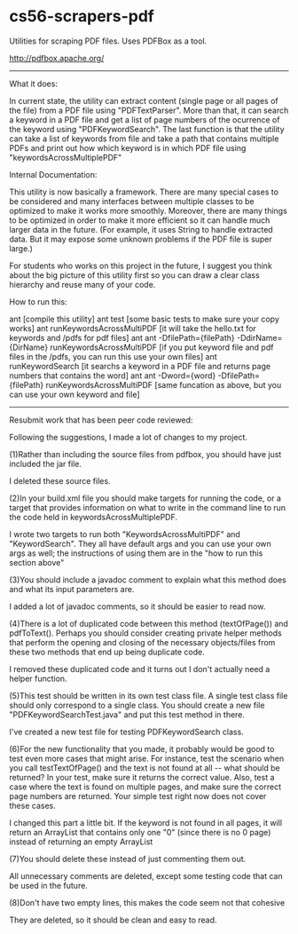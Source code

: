 # cs56-scrapers-pdf

Utilities for scraping PDF files.  Uses PDFBox as a tool.

http://pdfbox.apache.org/


------------------------------
What it does:

In current state, the utility can extract content (single page or all pages of the file) from a PDF file using "PDFTextParser".
More than that, it can search a keyword in a PDF file and get a list of page numbers of the ocurrence of the keyword using "PDFKeywordSearch".
The last function is that the utility can take a list of keywords from file and take a path that contains multiple PDFs and print out how which keyword is in which PDF file using "keywordsAcrossMultiplePDF"


Internal Documentation:

This utility is now basically a framework. There are many special cases to be considered and many interfaces between multiple classes to be optimized to make it works more smoothly. Moreover, there are many things to be optimized in order to make it more efficient so it can handle much larger data in the future. (For example, it uses String to handle extracted data. But it may expose some unknown problems if the PDF file is super large.)

For students who works on this project in the future, I suggest you think about the big picture of this utility first so you can draw a clear class hierarchy and reuse many of your code.  


How to run this:

ant                                [compile this utility]
ant test                           [some basic tests to make sure your copy works]
ant runKeywordsAcrossMultiPDF      [it will take the hello.txt for keywords and /pdfs for pdf files]
ant ant -DfilePath={filePath} -DdirName={DirName} runKeywordsAcrossMultiPDF   [if you put keyword file and pdf files in the /pdfs, you can run this use your own files]
ant runKeywordSearch               [it searchs a keyword in a PDF file and returns page numbers that contains the word]
ant ant -Dword={word} -DfilePath={filePath} runKeywordsAcrossMultiPDF     [same funcation as above, but you can use your own keyword and file]




--------------------------
Resubmit work that has been peer code reviewed:

Following the suggestions, I made a lot of changes to my project.


(1)Rather than including the source files from pdfbox, you should have just included the jar file.

  I deleted these source files.
  
(2)In your build.xml file you should make targets for running the code, or a target that provides information on what to write in the command line to run the code held in keywordsAcrossMultiplePDF.

  I wrote two targets to run both "KeywordsAcrossMultiPDF" and "KeywordSearch". They all have default args and you can use your own args as well; the instructions of using them are in the "how to run this section above"
  
(3)You should include a javadoc comment to explain what this method does and what its input parameters are.

  I added a lot of javadoc comments, so it should be easier to read now.
  
(4)There is a lot of duplicated code between this method (textOfPage()) and pdfToText(). Perhaps you should consider creating private helper methods that perform the opening and closing of the necessary objects/files from these two methods that end up being duplicate code.

  I removed these duplicated code and it turns out I don't actually need a helper function.
  
(5)This test should be written in its own test class file. A single test class file should only correspond to a single class. You should create a new file "PDFKeywordSearchTest.java" and put this test method in there.

  I've created a new test file for testing PDFKeywordSearch class.
  
(6)For the new functionality that you made, it probably would be good to test even more cases that might arise. For instance, test the scenario when you call testTextOfPage() and the text is not found at all -- what should be returned? In your test, make sure it returns the correct value. Also, test a case where the text is found on multiple pages, and make sure the correct page numbers are returned. Your simple test right now does not cover these cases.

  I changed this part a little bit. If the keyword is not found in all pages, it will return an ArrayList that contains only one "0" (since there is no 0 page) instead of returning an empty ArrayList
  
(7)You should delete these instead of just commenting them out.

  All unnecessary comments are deleted, except some testing code that can be used in the future.
  
(8)Don't have two empty lines, this makes the code seem not that cohesive

  They are deleted, so it should be clean and easy to read.







